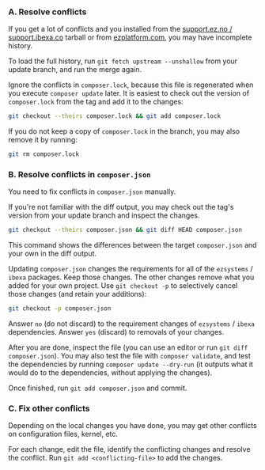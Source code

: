 ### A. Resolve conflicts

If you get a lot of conflicts and you installed from the [support.ez.no / support.ibexa.co](https://support.ibexa.co) tarball
or from [ezplatform.com](https://ezplatform.com), you may have incomplete history.

To load the full history, run `git fetch upstream --unshallow` from your update branch, and run the merge again.

Ignore the conflicts in `composer.lock`, because this file is regenerated when you execute `composer update` later.
It is easiest to check out the version of `composer.lock` from the tag and add it to the changes:

``` bash
git checkout --theirs composer.lock && git add composer.lock
```

If you do not keep a copy of `composer.lock` in the branch, you may also remove it by running:

``` bash
git rm composer.lock
```

### B. Resolve conflicts in `composer.json`

You need to fix conflicts in `composer.json` manually.

If you're not familiar with the diff output, you may check out the tag's version from your update branch and inspect the changes.

``` bash
git checkout --theirs composer.json && git diff HEAD composer.json
```

This command shows the differences between the target `composer.json` and your own in the diff output.

Updating `composer.json` changes the requirements for all of the `ezsystems` / `ibexa`  packages. Keep those changes.
The other changes remove what you added for your own project.
Use `git checkout -p` to selectively cancel those changes (and retain your additions):

``` bash
git checkout -p composer.json
```

Answer `no` (do not discard) to the requirement changes of `ezsystems` / `ibexa`  dependencies.
Answer `yes` (discard) to removals of your changes.

After you are done, inspect the file (you can use an editor or run `git diff composer.json`).
You may also test the file with `composer validate`,
and test the dependencies by running `composer update --dry-run`
(it outputs what it would do to the dependencies, without applying the changes).

Once finished, run `git add composer.json` and commit.

### C. Fix other conflicts

Depending on the local changes you have done, you may get other conflicts on configuration files, kernel, etc.

For each change, edit the file, identify the conflicting changes and resolve the conflict.
Run `git add <conflicting-file>` to add the changes.

